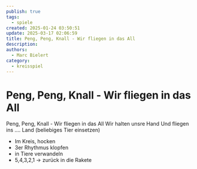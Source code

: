 ```yaml
---
publish: true
tags:
  - spiele
created: 2025-01-24 03:50:51
update: 2025-03-17 02:06:59
title: Peng, Peng, Knall - Wir fliegen in das All
description: 
authors:
  - Marc Bielert
category:
  - kreisspiel
---
```


# Peng, Peng, Knall - Wir fliegen in das All

Peng, Peng, Knall - Wir fliegen in das All
Wir halten unsre Hand
Und fliegen ins .... Land  (beliebiges Tier einsetzen)

- Im Kreis, hocken
- 3er Rhythmus klopfen
- in Tiere verwandeln
- 5,4,3,2,1 -> zurück in die Rakete